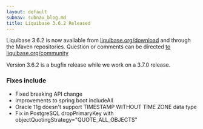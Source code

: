 ```yaml
---
layout: default
subnav: subnav_blog.md
title: Liquibase 3.6.2 Released
---
```


Liquibase 3.6.2 is now available from [liquibase.org/download](http://liquibase.org/download) and through the Maven repositories. Question or comments can be directed [to liquibase.org/community](http://liquibase.org/community)

Version 3.6.2 is a bugfix release while we work on a 3.7.0 release.   

### Fixes include

- Fixed breaking API change
- Improvements to spring boot includeAll
- Oracle 11g doesn't support TIMESTAMP WITHOUT TIME ZONE data type
- Fix in PostgreSQL dropPrimaryKey with objectQuotingStrategy="QUOTE_ALL_OBJECTS"

